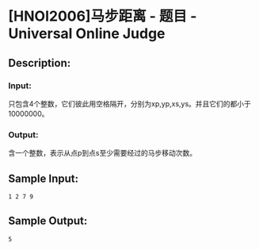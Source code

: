 # [HNOI2006]马步距离 - 题目 - Universal Online Judge

## Description: 



### Input: 

只包含4个整数，它们彼此用空格隔开，分别为xp,yp,xs,ys。并且它们的都小于10000000。

### Output: 

含一个整数，表示从点p到点s至少需要经过的马步移动次数。


## Sample Input: 
```
1 2 7 9
```

## Sample Output: 
```
5
```
